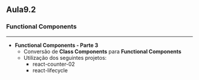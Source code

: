 ## Aula9.2
### Functional Components 
---
- **Functional Components - Parte 3**
	- Conversão de **Class Components** para **Functional Components**
	- Utilização dos seguintes projetos:
		- react-counter-02
		- react-lifecycle